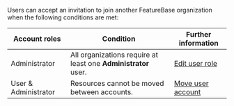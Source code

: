 Users can accept an invitation to join another FeatureBase organization when the following conditions are met:

| Account roles | Condition | Further information |
|---|---|---|
| Administrator | All organizations require at least one **Administrator** user. | [Edit user role](/docs/cloud/cloud-users/cloud-user-edit-role)
| User & Administrator | Resources cannot be moved between accounts. | [Move user account](/docs/cloud/my-account/cloud-user-move)
